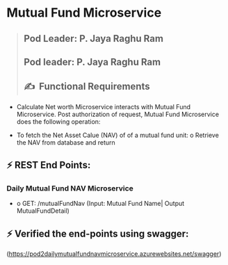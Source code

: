 #  **Mutual Fund Microservice**

>## **Pod Leader: P. Jaya Raghu Ram**
>## **Pod leader: P. Jaya Raghu Ram**
>## ✍&nbsp; Functional Requirements

- Calculate Net worth Microservice interacts with Mutual Fund Microservice. Post authorization of request, Mutual Fund Microservice does the following operation:

- To fetch the Net Asset Calue (NAV) of of a mutual fund unit: o Retrieve the NAV from database and return

 ## ⚡ REST End Points: 
### Daily Mutual Fund NAV Microservice 

- o GET: /mutualFundNav (Input: Mutual Fund Name| Output MutualFundDetail)

## ⚡ Verified the end-points using swagger:

(https://pod2dailymutualfundnavmicroservice.azurewebsites.net/swagger)
